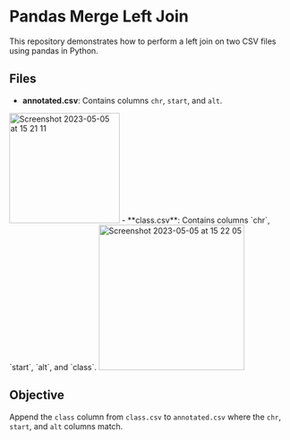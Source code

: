 # Pandas Merge Left Join

This repository demonstrates how to perform a left join on two CSV files using pandas in Python.

## Files

- **annotated.csv**: Contains columns `chr`, `start`, and `alt`.
<img width="197" alt="Screenshot 2023-05-05 at 15 21 11" src="https://user-images.githubusercontent.com/13205577/236468837-5b4ef85b-f5da-4cb2-a622-e5e572523f5e.png">
- **class.csv**: Contains columns `chr`, `start`, `alt`, and `class`.
<img width="260" alt="Screenshot 2023-05-05 at 15 22 05" src="https://user-images.githubusercontent.com/13205577/236469089-5448ef06-d939-4323-abb0-d716d5f1ed35.png">

## Objective

Append the `class` column from `class.csv` to `annotated.csv` where the `chr`, `start`, and `alt` columns match.
